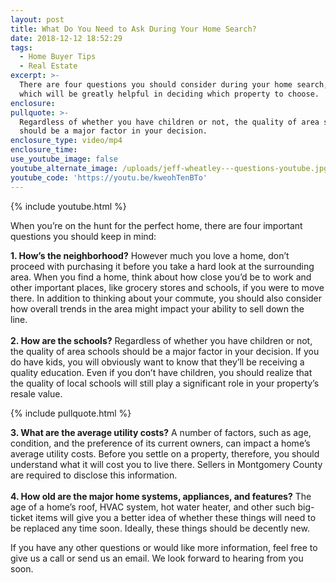 ```yaml
---
layout: post
title: What Do You Need to Ask During Your Home Search?
date: 2018-12-12 18:52:29
tags:
  - Home Buyer Tips
  - Real Estate
excerpt: >-
  There are four questions you should consider during your home search, each of
  which will be greatly helpful in deciding which property to choose.
enclosure:
pullquote: >-
  Regardless of whether you have children or not, the quality of area schools
  should be a major factor in your decision.
enclosure_type: video/mp4
enclosure_time:
use_youtube_image: false
youtube_alternate_image: /uploads/jeff-wheatley---questions-youtube.jpg
youtube_code: 'https://youtu.be/kweohTenBTo'
---
```


{% include youtube.html %}

When you’re on the hunt for the perfect home, there are four important questions you should keep in mind:&nbsp;

**1. How’s the neighborhood?** However much you love a home, don’t proceed with purchasing it before you take a hard look at the surrounding area. When you find a home, think about how close you’d be to work and other important places, like grocery stores and schools, if you were to move there. In addition to thinking about your commute, you should also consider how overall trends in the area might impact your ability to sell down the line.&nbsp;<br><br>**2. How are the schools?** Regardless of whether you have children or not, the quality of area schools should be a major factor in your decision. If you do have kids, you will obviously want to know that they’ll be receiving a quality education. Even if you don’t have children, you should realize that the quality of local schools will still play a significant role in your property’s resale value.

{% include pullquote.html %}

**3. What are the average utility costs?** A number of factors, such as age, condition, and the preference of its current owners, can impact a home’s average utility costs. Before you settle on a property, therefore, you should understand what it will cost you to live there. Sellers in Montgomery County are required to disclose this information. &nbsp;<br><br>**4. How old are the major home systems, appliances, and features?** The age of a home’s roof, HVAC system, hot water heater, and other such big-ticket items will give you a better idea of whether these things will need to be replaced any time soon. Ideally, these things should be decently new.&nbsp;

If you have any other questions or would like more information, feel free to give us a call or send us an email. We look forward to hearing from you soon.<br>&nbsp;